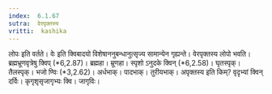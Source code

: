 ```yaml
---
index:  6.1.67
sutra:  वेरपृक्तस्य
vritti:  kashika 
---
```


लोपः इति वर्तते। वेः इति क्विबादयो विशेषाननुबन्धानुत्सृज्य सामान्येन गृह्यन्ते। वेरपृक्तस्य लोपो भवति। ब्रह्मभ्रूणवृत्रेषु क्विप् (*6,2.87)। ब्रह्महा। म्रूणहा। स्पृशो ऽनुदके क्विन् (*6,2.58)। घृतस्पृक्। तैलस्पृक्। भजो ण्विः (*3,2.62)। अर्धभाक्। पादभाक्। तुरीयभाक्। अपृक्तस्य इति किम्? वृदृभ्यां क्विन् दर्विः। कृगृशृसृजागृभ्यः क्वि। जागृविः।

